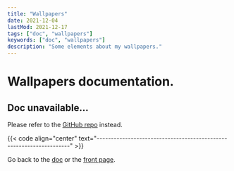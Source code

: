 ```yaml
---
title: "Wallpapers"
date: 2021-12-04
lastMod: 2021-12-17
tags: ["doc", "wallpapers"]
keywords: ["doc", "wallpapers"]
description: "Some elements about my wallpapers."
---
```


# Wallpapers documentation.
## Doc unavailable...
Please refer to the [GitHub repo](https://github.com/a2n-s/wallpapers) instead.

{{< code align="center" text="--------------------------------------------------------------------" >}}

Go back to the [doc](/public/doc/config) or the [front page](/public).  
